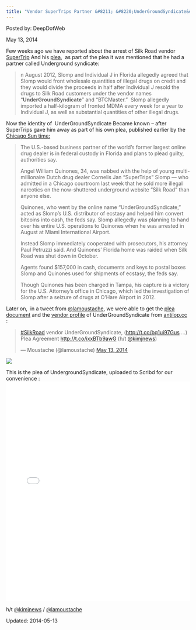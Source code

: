 ```yaml
---
title: "Vendor SuperTrips Partner &#8211; &#8220;UnderGroundSyndicate&#8221; To Plead Guilty"
---
```


Posted by: DeepDotWeb

<span>May 13, 2014</span>

<p>Few weeks ago we have reported about the arrest of Silk Road vendor <a href="https://g-i-r.github.io/deepdotweb/2014/04/25/dutch-man-vendor-supertrips-plead-guilty-selling-illegal-drugs-millions-shuttered-silk-road/"> SuperTrip</a> And his <a href="https://g-i-r.github.io/deepdotweb/2014/05/08/supertrips-pleaded-guilty-for-selling-large-amounts-on-silk-road/">plea</a>,  as part of the plea it was mentioned that he had a partner called Underground syndicate:</p>
<blockquote><p>n August 2012, Slomp and Individual J in Florida allegedly agreed that Slomp would front wholesale quantities of illegal drugs on credit and they would divide the proceeds in half after Individual J resold the drugs to Silk Road customers under the vendor names “<strong>UnderGroundSyndicate</strong>” and “BTCMaster.”  Slomp allegedly imported a half-kilogram of fronted MDMA every week for a year to Individual J, as well as substantial quantities of other illegal drugs.</p></blockquote>
<p>Now the identity of  UnderGroundSyndicate Became known &#8211; after SuperTrips gave him away as part of his own plea, published earlier by the <a href="http://www.suntimes.com/27419179-761/partner-of-ex-largest-online-drug-dealer-plans-to-plead-guilty.html#.U3JuoXYXLBZ">Chicago Sun time:</a></p>
<blockquote>
<p class="body.text">The U.S.-based business partner of the world’s former largest online drug dealer is in federal custody in Florida and plans to plead guilty, authorities say.</p>
<p class="body.text">Angel William Quinones, 34, was nabbed with the help of young multi-millionaire Dutch drug dealer Cornelis Jan “SuperTrips” Slomp — who admitted in a Chicago courtroom last week that he sold more illegal narcotics on the now-shuttered underground website “Silk Road” than anyone else.</p>
<p class="body.text">Quinones, who went by the online name “UnderGroundSyndicate,” acted as Slomp’s U.S. distributor of ecstasy and helped him convert bitcoins into cash, the feds say. Slomp allegedly was planning to hand over his entire U.S. operations to Quinones when he was arrested in August at Miami International Airport.</p>
<p class="body.text">Instead Slomp immediately cooperated with prosecutors, his attorney Paul Petruzzi said. And Quinones’ Florida home was raided when Silk Road was shut down in October.</p>
<p class="body.text">Agents found $157,000 in cash, documents and keys to postal boxes Slomp and Quinones used for shipments of ecstasy, the feds say.</p>
<p class="body.text">Though Quinones has been charged in Tampa, his capture is a victory for the U.S. Attorney’s office in Chicago, which led the investigation of Slomp after a seizure of drugs at O’Hare Airport in 2012.</p>
</blockquote>
<p>Later on,  in a tweet from <a href="https://twitter.com/lamoustache">@lamoustache</a>, we were able to get the <a href="http://antilop.cc/sr/files/2014_05_13_QUINONES_plea_agreement.pdf">plea document</a> and the <a href="http://antilop.cc/sr/vendors/8184c05ea4.htm">vendor profile</a> of UnderGroundSyndicate from <a href="http://antilop.cc/sr/">antilop.cc</a> :</p>
<blockquote class="twitter-tweet" width="550">
<p><a href="https://twitter.com/search?q=%23SilkRoad&amp;src=hash">#SilkRoad</a> vendor UnderGroundSyndicate, (<a href="http://t.co/bq1ui97Gus">http://t.co/bq1ui97Gus</a> …) Plea Agreement <a href="http://t.co/ixxBTb9awG">http://t.co/ixxBTb9awG</a> (h/t <a href="https://twitter.com/kimjnews">@kimjnews</a>)</p>
<p>&mdash; Moustache (@lamoustache) <a href="https://twitter.com/lamoustache/statuses/466293358030487552">May 13, 2014</a></p></blockquote>
<p><script async src="//platform.twitter.com/widgets.js" charset="utf-8"></script></p>
<img src="https://G-I-R.github.io/deepdotweb/imgs/2014/05/antilop.png" />

<p>This is the plea of UndergroundSyndicate, uploaded to Scribd for our convenience :<br/>
<iframe id="doc_16269" class="scribd_iframe_embed" src="//www.scribd.com/embeds/223837739/content?start_page=1&amp;view_mode=scroll&amp;show_recommendations=true" width="100%" height="600" frameborder="0" scrolling="no" data-auto-height="false" data-aspect-ratio="undefined"></iframe></p>
<p>h/t <a href="https://twitter.com/kimjnews">@kimjnews</a> / <a href="https://twitter.com/lamoustache">@lamoustache</a></p>

Updated: 2014-05-13
    
